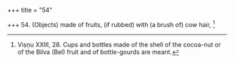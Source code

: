 +++
title = "54"

+++
54. (Objects) made of fruits, (if rubbed) with (a brush of) cow hair, [^37] 


[^37]:  Viṣṇu XXIII, 28. Cups and bottles made of the shell of the cocoa-nut or of the Bilva (Bel) fruit and of bottle-gourds are meant.
